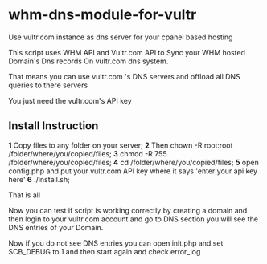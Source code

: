 # whm-dns-module-for-vultr
Use vultr.com instance as dns server for your cpanel based hosting

This script uses WHM API and Vultr.com API to Sync your WHM hosted Domain's Dns records On vultr.com dns system.

That means you can use vultr.com 's DNS servers and offload all DNS queries to there servers 

You just need the vultr.com's API key


## Install Instruction

**1** Copy files to any folder on your server;
**2** Then chown -R root:root /folder/where/you/copied/files;
**3** chmod -R 755 /folder/where/you/copied/files;
**4** cd /folder/where/you/copied/files;
**5** open config.php and put your vultr.com API key where it says 'enter your api key here'
**6** ./install.sh;

That is all 

Now you can test if script is working correctly by creating a domain and then login to your vultr.com account and go to DNS section you will see the DNS entries of your Domain.

Now if you do not see DNS entries you can open init.php and set SCB_DEBUG to 1 and then start again and check error_log